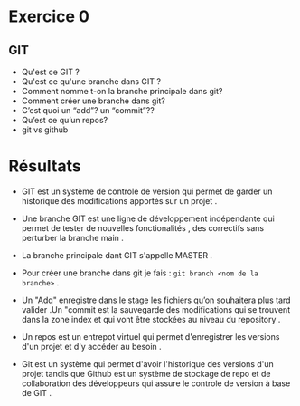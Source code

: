 # Exercice 0

## GIT

- Qu'est ce GIT ? 
- Qu'est ce qu'une branche dans GIT ?
- Comment nomme t-on la branche principale dans git?
- Comment créer une branche dans git?
- C’est quoi un “add”? un “commit”??
- Qu’est ce qu’un repos?
- git vs github


# Résultats

- GIT est un système de controle de version qui permet de garder un historique des modifications apportés sur un projet .

- Une branche GIT est une ligne de développement indépendante qui permet de tester de nouvelles fonctionalités , des correctifs sans perturber la branche main .

- La branche principale dant GIT s'appelle MASTER .

- Pour créer une branche dans git je fais : `git branch <nom de la branche>` .

- Un "Add" enregistre dans le stage les fichiers qu’on souhaitera plus tard valider .Un "commit est la sauvegarde des modifications qui se trouvent dans la zone index et qui vont être stockées au niveau du repository .

- Un repos est un entrepot virtuel qui permet d'enregistrer les versions d'un projet et d'y accéder au besoin .

- Git est un système qui permet d'avoir l'historique des versions d'un projet tandis que Github est un système de stockage de repo et de collaboration des développeurs qui assure le controle de version à base de GIT .

